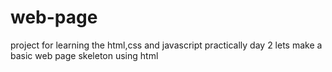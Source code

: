 # web-page
project for learning the html,css and javascript practically
day 2 lets make a basic web page skeleton using html
